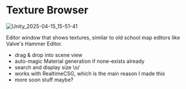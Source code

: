 # Texture Browser
![Unity_2025-04-15_15-51-41](https://github.com/user-attachments/assets/fa474f53-9acd-42cd-a7c1-9e2039ba4623)

Editor window that shows textures, similar to old school map editors like Valve's Hammer Editor.

- drag & drop into scene view
- auto-magic Material generation if none-exists already
- search and display size \o/
- works with RealtimeCSG, which is the main reason I made this
- more soon stuff maybe?

